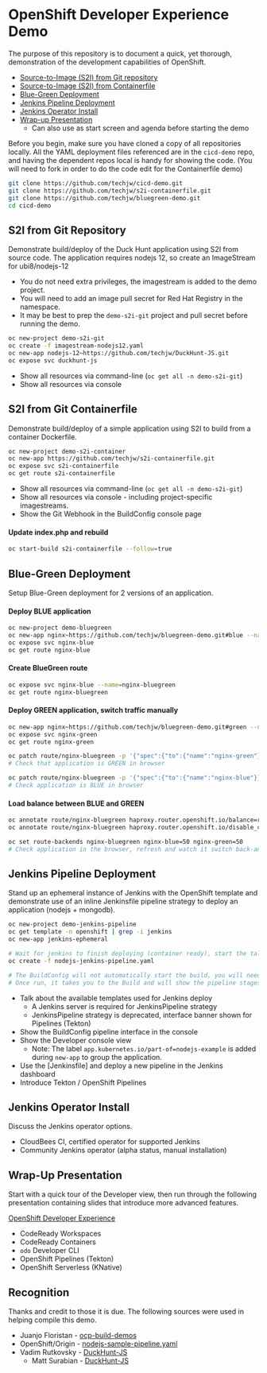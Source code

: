 # OpenShift Developer Experience Demo

The purpose of this repository is to document a quick, yet thorough,
demonstration of the development capabilities of OpenShift.

* [Source-to-Image (S2I) from Git repository](#S2I-from-Git-Repository)
* [Source-to-Image (S2I) from Containerfile](#S2I-from-Containerfile)
* [Blue-Green Deployment](#Blue-Green-Deployment)
* [Jenkins Pipeline Deployment](#Jenkins-Pipeline-Deployment)
* [Jenkins Operator Install](#Jenkins-Operator-Install)
* [Wrap-up Presentation](#Wrap-Up-Presentation)
    * Can also use as start screen and agenda before starting the demo

Before you begin, make sure you have cloned a copy of all repositories locally.
All the YAML deployment files referenced are in the `cicd-demo` repo, and
having the dependent repos local is handy for showing the code.
(You will need to fork in order to do the code edit for the Containerfile demo)

```bash
git clone https://github.com/techjw/cicd-demo.git
git clone https://github.com/techjw/s2i-containerfile.git
git clone https://github.com/techjw/bluegreen-demo.git
cd cicd-demo
```


## S2I from Git Repository
Demonstrate build/deploy of the Duck Hunt application using S2I from source code.
The application requires nodejs 12, so create an ImageStream for ubi8/nodejs-12

* You do not need extra privileges, the imagestream is added to the demo project.
* You will need to add an image pull secret for Red Hat Registry in the namespace.
* It may be best to prep the `demo-s2i-git` project and pull secret before running the demo.

```bash
oc new-project demo-s2i-git
oc create -f imagestream-nodejs12.yaml
oc new-app nodejs-12~https://github.com/techjw/DuckHunt-JS.git
oc expose svc duckhunt-js
```

* Show all resources via command-line (`oc get all -n demo-s2i-git`)
* Show all resources via console


## S2I from Git Containerfile
Demonstrate build/deploy of a simple application using S2I to build from a container Dockerfile.

```bash
oc new-project demo-s2i-container
oc new-app https://github.com/techjw/s2i-containerfile.git
oc expose svc s2i-containerfile
oc get route s2i-containerfile
```

* Show all resources via command-line (`oc get all -n demo-s2i-git`)
* Show all resources via console - including project-specific imagestreams.
* Show the Git Webhook in the BuildConfig console page

#### Update index.php and rebuild
```bash
oc start-build s2i-containerfile --follow=true
```


## Blue-Green Deployment
Setup Blue-Green deployment for 2 versions of an application.

#### Deploy BLUE application
```bash
oc new-project demo-bluegreen
oc new-app nginx~https://github.com/techjw/bluegreen-demo.git#blue --name=nginx-blue
oc expose svc nginx-blue
oc get route nginx-blue
```

#### Create BlueGreen route
```bash
oc expose svc nginx-blue --name=nginx-bluegreen
oc get route nginx-bluegreen
```

#### Deploy GREEN application, switch traffic manually
```bash
oc new-app nginx~https://github.com/techjw/bluegreen-demo.git#green --name=nginx-green
oc expose svc nginx-green
oc get route nginx-green

oc patch route/nginx-bluegreen -p '{"spec":{"to":{"name":"nginx-green"}}}'
# Check that application is GREEN in browser

oc patch route/nginx-bluegreen -p '{"spec":{"to":{"name":"nginx-blue"}}}'
# Check application is BLUE in browser
```

#### Load balance between BLUE and GREEN
```bash
oc annotate route/nginx-bluegreen haproxy.router.openshift.io/balance=roundrobin
oc annotate route/nginx-bluegreen haproxy.router.openshift.io/disable_cookies=true

oc set route-backends nginx-bluegreen nginx-blue=50 nginx-green=50
# Check application in the browser, refresh and watch it switch back-and-forth.
```


## Jenkins Pipeline Deployment

Stand up an ephemeral instance of Jenkins with the OpenShift template and
demonstrate use of an inline Jenkinsfile pipeline strategy to deploy an
application (nodejs + mongodb).


```bash
oc new-project demo-jenkins-pipeline
oc get template -n openshift | grep -i jenkins
oc new-app jenkins-ephemeral

# Wait for jenkins to finish deploying (container ready), start the talking points below
oc create -f nodejs-jenkins-pipeline.yaml

# The BuildConfig will not automatically start the build, you will need to manually start one
# Once run, it takes you to the Build and will show the pipeline stages
```

* Talk about the available templates used for Jenkins deploy
    * A Jenkins server is required for JenkinsPipeline strategy
    * JenkinsPipeline strategy is deprecated, interface banner shown for Pipelines (Tekton)
* Show the BuildConfig pipeline interface in the console
* Show the Developer console view
    * Note: The label `app.kubernetes.io/part-of=nodejs-example` is added during `new-app` to group the application.
* Use the [Jenkinsfile] and deploy a new pipeline in the Jenkins dashboard
* Introduce Tekton / OpenShift Pipelines


## Jenkins Operator Install

Discuss the Jenkins operator options.
* CloudBees CI, certified operator for supported Jenkins
* Community Jenkins operator (alpha status, manual installation)


## Wrap-Up Presentation

Start with a quick tour of the Developer view, then run through the
following presentation containing slides that introduce more advanced features.

[OpenShift Developer Experience](https://docs.google.com/presentation/d/1py6p1nA1Sz4FzsUZBS0IIIsuQKxfWP174A3z-w_Zr10/edit?usp=sharing)

* CodeReady Workspaces
* CodeReady Containers
* `odo` Developer CLI
* OpenShift Pipelines (Tekton)
* OpenShift Serverless (KNative)


## Recognition

Thanks and credit to those it is due.
The following sources were used in helping compile this demo.

* Juanjo Floristan - [ocp-build-demos](https://gitlab.com/jfloristan/ocp-build-demos)
* OpenShift/Origin - [nodejs-sample-pipeline.yaml](https://github.com/openshift/origin/blob/master/examples/jenkins/pipeline/nodejs-sample-pipeline.yaml)
* Vadim Rutkovsky - [DuckHunt-JS](https://github.com/vrutkovs/DuckHunt-JS)
    * Matt Surabian - [DuckHunt-JS](https://github.com/MattSurabian/DuckHunt-JS)
